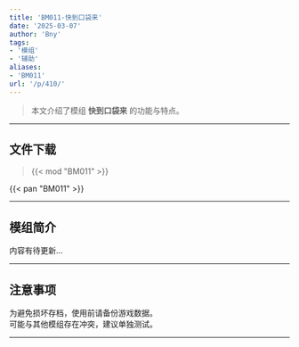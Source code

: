 ```yaml
---
title: 'BM011-快到口袋来'
date: '2025-03-07'
author: 'Bny'
tags:
- '模组'
- '辅助'
aliases:
- 'BM011'
url: '/p/410/'
---
```


> 本文介绍了模组 **快到口袋来** 的功能与特点。

---

## 文件下载  

> {{< mod "BM011" >}}  

{{< pan "BM011" >}}  

---

## 模组简介

>  
内容有待更新...  

---

## 注意事项

>  
为避免损坏存档，使用前请备份游戏数据。  
可能与其他模组存在冲突，建议单独测试。  

---

